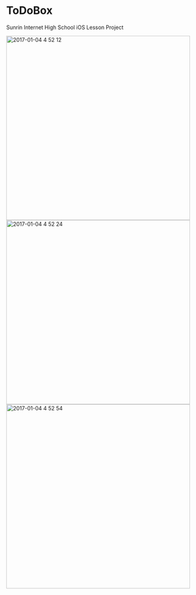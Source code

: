 # ToDoBox
Sunrin Internet High School iOS Lesson Project

<img width="487" alt="2017-01-04 4 52 12" src="https://cloud.githubusercontent.com/assets/11504967/21634999/553f70a6-d29e-11e6-9c58-da5a589a12e1.png">
<img width="487" alt="2017-01-04 4 52 24" src="https://cloud.githubusercontent.com/assets/11504967/21635000/5545aeee-d29e-11e6-9eba-694558a25a87.png">
<img width="487" alt="2017-01-04 4 52 54" src="https://cloud.githubusercontent.com/assets/11504967/21635018/6fcb229e-d29e-11e6-83c8-14d96b07f6b4.png">

